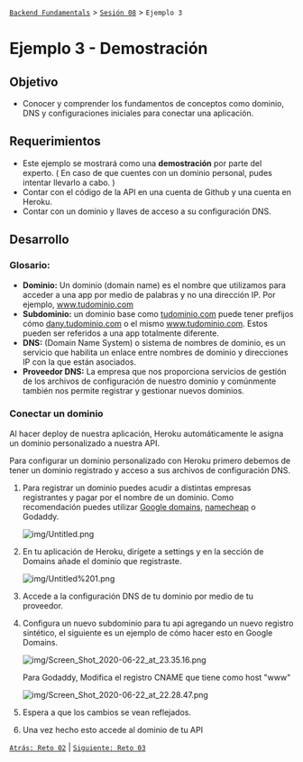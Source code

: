 [`Backend Fundamentals`](../../README.md) > [`Sesión 08`](../Readme.md) > `Ejemplo 3`

# Ejemplo 3 - Demostración

## Objetivo

- Conocer y comprender los fundamentos de conceptos como dominio, DNS y configuraciones iniciales para conectar una aplicación.

## Requerimientos

- Este ejemplo se mostrará como una <b>demostración</b> por parte del experto. ( En caso de que cuentes con un dominio personal, pudes intentar llevarlo a cabo. )
- Contar con el código de la API en una cuenta de Github y una cuenta en Heroku.
- Contar con un dominio y llaves de acceso a su configuración DNS. 

## Desarrollo

### Glosario:

- **Dominio:** Un dominio (domain name) es el nombre que utilizamos para acceder a una app por medio de palabras y no una dirección IP. Por ejemplo, www.tudominio.com
- **Subdominio:** un dominio base como [tudominio.com](http://tudominio.com) puede tener prefijos cómo [dany.tudominio.com](http://dany.tudominio.com) o el mismo www.tudominio.com. Estos pueden ser referidos a una app totalmente diferente.
- **DNS:** (Domain Name System) o sistema de nombres de dominio, es un servicio que habilita un enlace entre nombres de dominio y direcciones IP con la que están asociados.
- **Proveedor DNS:** La empresa que nos proporciona servicios de gestión de los archivos de configuración de nuestro dominio y comúnmente también nos permite registrar y gestionar nuevos dominios.

### Conectar un dominio

Al hacer deploy de nuestra aplicación, Heroku automáticamente le asigna un dominio personalizado a nuestra API.

Para configurar un dominio personalizado con Heroku primero debemos de tener un dominio registrado y acceso a sus archivos de configuración DNS.

1. Para registrar un dominio puedes acudir a distintas empresas registrantes y pagar por el nombre de un dominio. Como recomendación puedes utilizar [Google domains](https://domains.google.com/), [namecheap](https://www.namecheap.com/) o Godaddy.

    ![img/Untitled.png](img/Untitled.png)

2. En tu aplicación de Heroku, dirígete a settings y en la sección de Domains añade el dominio que registraste.

    ![img/Untitled%201.png](img/Untitled%201.png)

3. Accede a la configuración DNS de tu dominio por medio de tu proveedor.
4. Configura un nuevo subdominio para tu api agregando un nuevo registro sintético, el siguiente es un ejemplo de cómo hacer esto en Google Domains.

    ![img/Screen_Shot_2020-06-22_at_23.35.16.png](img/Screen_Shot_2020-06-22_at_23.35.16.png)

    Para Godaddy, Modifica el registro CNAME que tiene como host "www"

    ![img/Screen_Shot_2020-06-22_at_22.28.47.png](img/Screen_Shot_2020-06-22_at_22.28.47.png)

5. Espera a que los cambios se vean reflejados.
6. Una vez hecho esto accede al dominio de tu API

[`Atrás: Reto 02`](../Reto-02) | [`Siguiente: Reto 03`](../Reto-03)
